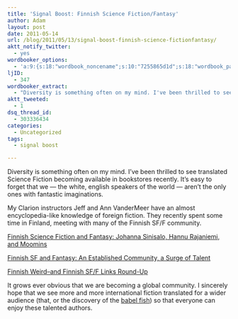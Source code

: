 ```yaml
---
title: 'Signal Boost: Finnish Science Fiction/Fantasy'
author: Adam
layout: post
date: 2011-05-14
url: /blog/2011/05/13/signal-boost-finnish-science-fictionfantasy/
aktt_notify_twitter:
  - yes
wordbooker_options:
  - 'a:9:{s:18:"wordbook_noncename";s:10:"7255865d1d";s:18:"wordbook_page_post";s:4:"-100";s:18:"wordbook_orandpage";s:1:"2";s:23:"wordbook_default_author";s:1:"1";s:23:"wordbook_extract_length";s:3:"256";s:19:"wordbook_actionlink";s:3:"300";s:26:"wordbooker_publish_default";s:2:"on";s:18:"wordbook_attribute";s:30:"Wrote a new post on their blog";s:29:"wordbooker_status_update_text";s:35:": New blog post :  %title% - %link%";}'
ljID:
  - 347
wordbooker_extract:
  - "Diversity is something often on my mind. I've been thrilled to see translated Science Fiction becoming available in bookstores recently. It's easy to forget that we -- the white, english speakers of the world -- aren't the only ones with fantastic imag ..."
aktt_tweeted:
  - 1
dsq_thread_id:
  - 303336434
categories:
  - Uncategorized
tags:
  - signal boost

---
```

Diversity is something often on my mind. I&#8217;ve been thrilled to see translated Science Fiction becoming available in bookstores recently. It&#8217;s easy to forget that we &#8212; the white, english speakers of the world &#8212; aren&#8217;t the only ones with fantastic imaginations.

My Clarion instructors Jeff and Ann VanderMeer have an almost encyclopedia-like knowledge of foreign fiction. They recently spent some time in Finland, meeting with many of the Finnish SF/F community.

[Finnish Science Fiction and Fantasy: Johanna Sinisalo, Hannu Rajaniemi, and Moomins](1)

[Finnish SF and Fantasy: An Established Community, a Surge of Talent](2)

[Finnish Weird–and Finnish SF/F Links Round-Up](3)

It grows ever obvious that we are becoming a global community. I sincerely hope that we see more and more international fiction translated for a wider audience (that, or the discovery of the [babel fish](4)) so that everyone can enjoy these talented authors.

 [1]: http://www.omnivoracious.com/2011/05/finnish-science-fiction-and-fantasy-johanna-sinisalo-hannu-rajaniemi-and-moomins.html
 [2]: http://www.omnivoracious.com/2011/05/finnish-sf-and-fantasy-an-established-community-a-surge-of-talent.html
 [3]: http://www.jeffvandermeer.com/2011/05/13/finnish-weird-and-finnish-sff-links-round-up/
 [4]: http://en.wikipedia.org/wiki/Babel_fish_(The_Hitchhiker%27s_Guide_to_the_Galaxy)#Babel_fish
